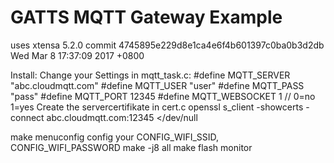 # GATTS MQTT Gateway Example

uses
	xtensa 5.2.0
	commit 4745895e229d8e1ca4e6f4b601397c0ba0b3d2db Wed Mar 8 17:37:09 2017 +0800

Install:
   Change your Settings in mqtt_task.c:
	#define MQTT_SERVER "abc.cloudmqtt.com"
	#define MQTT_USER "user"
	#define MQTT_PASS "pass"
	#define MQTT_PORT 12345
	#define MQTT_WEBSOCKET 1  // 0=no 1=yes
   Create the servercertifikate in cert.c
	openssl s_client -showcerts -connect abc.cloudmqtt.com:12345 </dev/null

   make menuconfig
	config your CONFIG_WIFI_SSID, CONFIG_WIFI_PASSWORD
   make -j8 all
   make flash monitor


